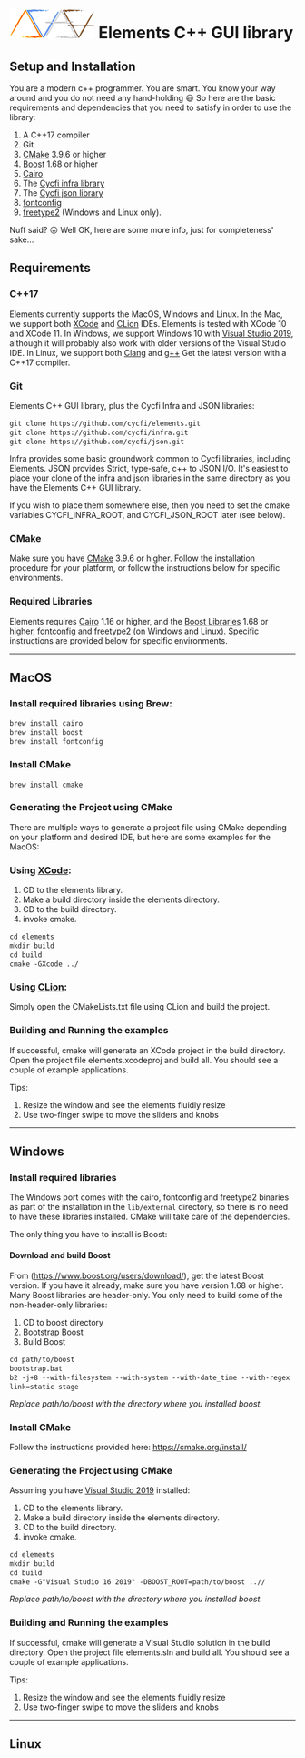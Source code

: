 # ![Elements-Logo](images/elements.png) Elements C++ GUI library

## Setup and Installation

You are a modern c++ programmer. You are smart. You know your way around and
you do not need any hand-holding :smiley: So here are the basic requirements
and dependencies that you need to satisfy in order to use the library:

1. A C++17 compiler
2. Git
3. [CMake](https://cmake.org/) 3.9.6 or higher
4. [Boost](https://www.boost.org/) 1.68 or higher
5. [Cairo](https://cairographics.org/)
6. The [Cycfi infra library](https://github.com/cycfi/infra/)
7. The [Cycfi json library](https://github.com/cycfi/json/)
8. [fontconfig](https://www.freedesktop.org/wiki/Software/fontconfig/)
9. [freetype2](https://www.freetype.org/) (Windows and Linux only).

Nuff said? :stuck_out_tongue: Well OK, here are some more info, just for
completeness' sake...

## Requirements

### C++17

Elements currently supports the MacOS, Windows and Linux. In the Mac, we
support both [XCode](https://developer.apple.com/xcode/) and
[CLion](https://www.jetbrains.com/clion/) IDEs. Elements is tested with XCode
10 and XCode 11. In Windows, we support Windows 10 with [Visual Studio
2019](https://visualstudio.microsoft.com/vs/), although it will probably also
work with older versions of the Visual Studio IDE. In Linux, we support both
[Clang](https://clang.llvm.org/) and [g++](https://gcc.gnu.org/) Get the
latest version with a C++17 compiler.

### Git

Elements C++ GUI library, plus the Cycfi Infra and JSON libraries:

```
git clone https://github.com/cycfi/elements.git
git clone https://github.com/cycfi/infra.git
git clone https://github.com/cycfi/json.git
```

Infra provides some basic groundwork common to Cycfi libraries, including
Elements. JSON provides Strict, type-safe, c++ to JSON I/O.  It's easiest to
place your clone of the infra and json libraries in the same directory as
you have the Elements C++ GUI library.

If you wish to place them somewhere else, then you need to set the cmake
variables CYCFI_INFRA_ROOT, and CYCFI_JSON_ROOT later (see below).

### CMake

Make sure you have [CMake](https://cmake.org/) 3.9.6 or higher. Follow the
installation procedure for your platform, or follow the instructions below
for specific environments.

### Required Libraries

Elements requires [Cairo](https://www.cairographics.org/) 1.16 or higher, and
the [Boost Libraries](https://www.boost.org/) 1.68 or higher,
[fontconfig](https://www.freedesktop.org/wiki/Software/fontconfig/) and
[freetype2](https://www.freetype.org/) (on Windows and Linux). Specific
instructions are provided below for specific environments.

-------------------------------------------------------------------------------

## MacOS

### Install required libraries using Brew:

```
brew install cairo
brew install boost
brew install fontconfig
```

### Install CMake

```
brew install cmake
```

### Generating the Project using CMake

There are multiple ways to generate a project file using CMake depending on
your platform and desired IDE, but here are some examples for the MacOS:

### Using [XCode](https://developer.apple.com/xcode/):

1. CD to the elements library.
2. Make a build directory inside the elements directory.
3. CD to the build directory.
4. invoke cmake.

```
cd elements
mkdir build
cd build
cmake -GXcode ../
```

### Using [CLion](https://www.jetbrains.com/clion/):

Simply open the CMakeLists.txt file using CLion and build the project.

### Building and Running the examples

If successful, cmake will generate an XCode project in the build directory.
Open the project file elements.xcodeproj and build all. You should see a
couple of example applications.

Tips:
1. Resize the window and see the elements fluidly resize
2. Use two-finger swipe to move the sliders and knobs

-------------------------------------------------------------------------------

## Windows

### Install required libraries

The Windows port comes with the cairo, fontconfig and freetype2 binaries as
part of the installation in the `lib/external` directory, so there is no need
to have these libraries installed. CMake will take care of the dependencies.

The only thing you have to install is Boost:

#### Download and build Boost

From (https://www.boost.org/users/download/), get the latest Boost version.
If you have it already, make sure you have version 1.68 or higher. Many Boost
libraries are header-only. You only need to build some of the non-header-only
libraries:

1. CD to boost directory
2. Bootstrap Boost
3. Build Boost

```
cd path/to/boost
bootstrap.bat
b2 -j+8 --with-filesystem --with-system --with-date_time --with-regex link=static stage
```

*Replace path/to/boost with the directory where you installed boost.*

### Install CMake

Follow the instructions provided here: https://cmake.org/install/

### Generating the Project using CMake

Assuming you have [Visual Studio
2019](https://visualstudio.microsoft.com/vs/) installed:

1. CD to the elements library.
2. Make a build directory inside the elements directory.
3. CD to the build directory.
4. invoke cmake.

```
cd elements
mkdir build
cd build
cmake -G"Visual Studio 16 2019" -DBOOST_ROOT=path/to/boost ..//
```

*Replace path/to/boost with the directory where you installed boost.*

### Building and Running the examples

If successful, cmake will generate a Visual Studio solution in the build
directory. Open the project file elements.sln and build all. You should see a
couple of example applications.

Tips:
1. Resize the window and see the elements fluidly resize
2. Use two-finger swipe to move the sliders and knobs

-------------------------------------------------------------------------------

## Linux
